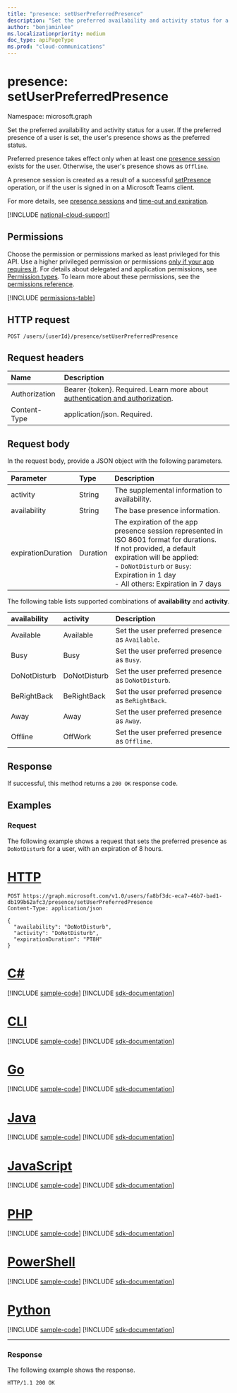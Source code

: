 ```yaml
---
title: "presence: setUserPreferredPresence"
description: "Set the preferred availability and activity status for a user."
author: "benjaminlee"
ms.localizationpriority: medium
doc_type: apiPageType
ms.prod: "cloud-communications"
---
```


# presence: setUserPreferredPresence

Namespace: microsoft.graph

Set the preferred availability and activity status for a user. If the preferred presence of a user is set, the user's presence shows as the preferred status.

Preferred presence takes effect only when at least one [presence session](presence-setpresence.md#presence-sessions) exists for the user. Otherwise, the user's presence shows as `Offline`.

A presence session is created as a result of a successful [setPresence](presence-setpresence.md) operation, or if the user is signed in on a Microsoft Teams client.

For more details, see [presence sessions](presence-setpresence.md#presence-sessions) and [time-out and expiration](presence-setpresence.md#timeout-expiration-and-keep-alive).

[!INCLUDE [national-cloud-support](../../includes/global-us.md)]

## Permissions
Choose the permission or permissions marked as least privileged for this API. Use a higher privileged permission or permissions [only if your app requires it](/graph/permissions-overview#best-practices-for-using-microsoft-graph-permissions). For details about delegated and application permissions, see [Permission types](/graph/permissions-overview#permission-types). To learn more about these permissions, see the [permissions reference](/graph/permissions-reference).

<!-- { "blockType": "permissions", "name": "presence_setuserpreferredpresence" } -->
[!INCLUDE [permissions-table](../includes/permissions/presence-setuserpreferredpresence-permissions.md)]

## HTTP request
<!-- { "blockType": "ignored" } -->
```http
POST /users/{userId}/presence/setUserPreferredPresence
```

## Request headers
| Name          | Description                 |
| :------------ | :-------------------------- |
|Authorization|Bearer {token}. Required. Learn more about [authentication and authorization](/graph/auth/auth-concepts).|
| Content-Type  | application/json. Required. |

## Request body

In the request body, provide a JSON object with the following parameters.

| Parameter          | Type     | Description                                                                                                                                                                                                                                    |
| :----------------- | :------- | :--------------------------------------------------------------------------------------------------------------------------------------------------------------------------------------------------------------------------------------------- |
| activity           | String   | The supplemental information to availability.                                                                                                                                                                                                  |
| availability       | String   | The base presence information.                                                                                                                                                                                                                 |
| expirationDuration | Duration | The expiration of the app presence session represented in ISO 8601 format for durations.<br/>If not provided, a default expiration will be applied:<br/>- `DoNotDisturb` or `Busy`: Expiration in 1 day<br/>- All others: Expiration in 7 days |

The following table lists supported combinations of **availability** and **activity**.

| availability | activity     | Description                                         |
| :----------- | :----------- | :-------------------------------------------------- |
| Available    | Available    | Set the user preferred presence as `Available`.     |
| Busy         | Busy         | Set the user preferred presence as `Busy`.          |
| DoNotDisturb | DoNotDisturb | Set the user preferred presence as `DoNotDisturb`.  |
| BeRightBack  | BeRightBack  | Set the user preferred presence as `BeRightBack`.   |
| Away         | Away         | Set the user preferred presence as `Away`.          |
| Offline      | OffWork      | Set the user preferred presence as `Offline`.       |

## Response
If successful, this method returns a `200 OK` response code.

## Examples

### Request

The following example shows a request that sets the preferred presence as `DoNotDisturb` for a user, with an expiration of 8 hours.


# [HTTP](#tab/http)
<!-- {
  "blockType": "request",
  "name": "setUserPreferredPresence",
  "sampleKeys": ["fa8bf3dc-eca7-46b7-bad1-db199b62afc3"]
}-->

```msgraph-interactive
POST https://graph.microsoft.com/v1.0/users/fa8bf3dc-eca7-46b7-bad1-db199b62afc3/presence/setUserPreferredPresence
Content-Type: application/json

{
  "availability": "DoNotDisturb",
  "activity": "DoNotDisturb",
  "expirationDuration": "PT8H"
}
```

# [C#](#tab/csharp)
[!INCLUDE [sample-code](../includes/snippets/csharp/setuserpreferredpresence-csharp-snippets.md)]
[!INCLUDE [sdk-documentation](../includes/snippets/snippets-sdk-documentation-link.md)]

# [CLI](#tab/cli)
[!INCLUDE [sample-code](../includes/snippets/cli/setuserpreferredpresence-cli-snippets.md)]
[!INCLUDE [sdk-documentation](../includes/snippets/snippets-sdk-documentation-link.md)]

# [Go](#tab/go)
[!INCLUDE [sample-code](../includes/snippets/go/setuserpreferredpresence-go-snippets.md)]
[!INCLUDE [sdk-documentation](../includes/snippets/snippets-sdk-documentation-link.md)]

# [Java](#tab/java)
[!INCLUDE [sample-code](../includes/snippets/java/setuserpreferredpresence-java-snippets.md)]
[!INCLUDE [sdk-documentation](../includes/snippets/snippets-sdk-documentation-link.md)]

# [JavaScript](#tab/javascript)
[!INCLUDE [sample-code](../includes/snippets/javascript/setuserpreferredpresence-javascript-snippets.md)]
[!INCLUDE [sdk-documentation](../includes/snippets/snippets-sdk-documentation-link.md)]

# [PHP](#tab/php)
[!INCLUDE [sample-code](../includes/snippets/php/setuserpreferredpresence-php-snippets.md)]
[!INCLUDE [sdk-documentation](../includes/snippets/snippets-sdk-documentation-link.md)]

# [PowerShell](#tab/powershell)
[!INCLUDE [sample-code](../includes/snippets/powershell/setuserpreferredpresence-powershell-snippets.md)]
[!INCLUDE [sdk-documentation](../includes/snippets/snippets-sdk-documentation-link.md)]

# [Python](#tab/python)
[!INCLUDE [sample-code](../includes/snippets/python/setuserpreferredpresence-python-snippets.md)]
[!INCLUDE [sdk-documentation](../includes/snippets/snippets-sdk-documentation-link.md)]

---

### Response

The following example shows the response.

<!-- {
  "blockType": "response",
  "truncated": true
} -->
```http
HTTP/1.1 200 OK
```
